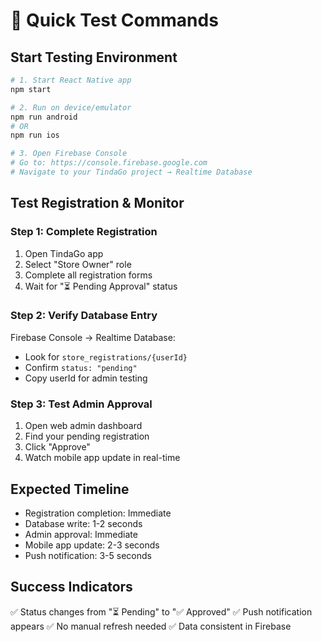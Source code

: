 # 🚀 Quick Test Commands

## Start Testing Environment

```bash
# 1. Start React Native app
npm start

# 2. Run on device/emulator
npm run android
# OR
npm run ios

# 3. Open Firebase Console
# Go to: https://console.firebase.google.com
# Navigate to your TindaGo project → Realtime Database
```

## Test Registration & Monitor

### Step 1: Complete Registration
1. Open TindaGo app
2. Select "Store Owner" role
3. Complete all registration forms
4. Wait for "⏳ Pending Approval" status

### Step 2: Verify Database Entry
Firebase Console → Realtime Database:
- Look for `store_registrations/{userId}`
- Confirm `status: "pending"`
- Copy userId for admin testing

### Step 3: Test Admin Approval
1. Open web admin dashboard
2. Find your pending registration
3. Click "Approve"
4. Watch mobile app update in real-time

## Expected Timeline
- Registration completion: Immediate
- Database write: 1-2 seconds
- Admin approval: Immediate
- Mobile app update: 2-3 seconds
- Push notification: 3-5 seconds

## Success Indicators
✅ Status changes from "⏳ Pending" to "✅ Approved"
✅ Push notification appears
✅ No manual refresh needed
✅ Data consistent in Firebase